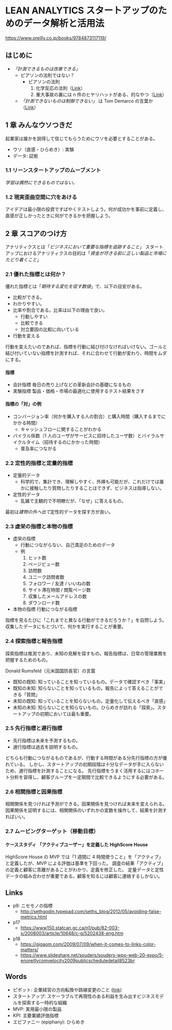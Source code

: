 # LEAN ANALYTICS スタートアップのためのデータ解析と活用法
https://www.oreilly.co.jp/books/9784873117119/

## はじめに
- *「計測できるものは改善できる」*
  - ピアソンの法則ではない？
    - ピアソンの法則
      1. 化学反応の法則（[Link](https://kotobank.jp/word/ピアソンの法則-790271)）
      1. 重大事故の裏には n 件のヒヤリハットがある、的なやつ（[Link](https://www.hikouki-pilot.com/tye-pearson-triangle/)）
  - *「計測できないものは制御できない」* は Tom Demarco の言葉か（[Link]( https://blogs.itmedia.co.jp/hiranabe/2009/07/---by-tom-demar.html )）

## 1 章 みんなウソつきだ
起業家は誰かを説得して信じてもらうためにウソを必要とすることがある。
- ウソ（直感・ひらめき）: 実験
- データ: 証拠

### 1.1 リーンスタートアップのムーブメント
*学習は偶然にできるものではない。*

### 1.2 現実歪曲空間に穴をあける
アイデアは最小限の投資ですばやくテストしよう。何が成功かを事前に定義し、直感が正しかったときに何ができるかを把握しよう。

## 2 章 スコアのつけ方
アナリティクスとは「*ビジネスにおいて重要な指標を追跡すること*」
スタートアップにおけるアナリティクスの目的は「*資金が尽きる前に正しい製品と市場にたどり着くこと*」

### 2.1 優れた指標とは何か？
優れた指標とは「*期待する変化を促す数値*」で、以下の目安がある。
- 比較ができる。
- わかりやすい。
- 比率や割合である。比率は以下の理由で良い。
    - 行動しやすい
    - 比較できる
    - 対立要因の比較に向いている
- 行動を変える

行動を変えたいのであれば、指標を行動に結び付けなければいけない。ゴールと結び付いていない指標を計測すれば、それに合わせて行動が変わり、時間をムダにする。

#### 指標
- 会計指標
毎日の売り上げなどの革新会計の基礎になるもの
- 実験指標
製品・価格・市場の最適化に使用するテスト結果をさす

#### 指標の「対」の例
- コンバージョン率（何かを購入する人の割合）と購入時間（購入するまでにかかる時間）
    - キャッシュフローに関することがわかる
- バイラル係数（1 人のユーザがサービスに招待したユーザ数）とバイラルサイクルタイム（招待するのにかかった時間）
    - 普及率につながる

### 2.2 定性的指標と定量的指標
- 定量的データ
    - 科学的で、集計でき、理解しやすく、外挿も可能だが、これだけでは誰かに接触したり質問したりすることはできず、ビジネスは指導しない。
- 定性的データ
    - 乱雑で主観的で不明瞭だが、「なぜ」に答えるもの。

最初は*建物の外へ出て*定性的データを探す方が良い。

### 2.3 虚栄の指標と本物の指標
- 虚栄の指標
    - 行動につながらない、自己満足のためのデータ
    - 例
        1. ヒット数
        2. ページビュー数
        3. 訪問数
        4. ユニーク訪問者数
        5. フォロワー / 友達 / いいねの数
        6. サイト滞在時間 / 閲覧ページ数
        7. 収集したメールアドレスの数
        8. ダウンロード数
- 本物の指標
    行動につながる指標

指標を見るたびに「これまでと異なる行動ができるだろうか？」を自問しよう。
収集したデータにもとづいて、何かを実行することが重要。

### 2.4 探索指標と報告指標
探索指標は推測であり、未知の見解を探すもの。報告指標は、日常の管理業務を把握するためのもの。

Donald Rumsfeld（元米国国防長官）の言葉
- 既知の既知: 知っていることを知っているもの。データで確認すべき「事実」
- 既知の未知: 知らないことを知っているもの。報告によって答えることができる「質問」
- 未知の既知: 知っていることを知らないもの。定量化して伝えるべき「直感」
- 未知の未知: 知らないことを知らないもの。ひらめきが訪れる「探索」。スタートアップの初期においては最も重要。

### 2.5 先行指標と遅行指標
- 先行指標は未来を予測するもの。
- 遅行指標は過去を説明するもの。

どちらも行動につながるものであるが、行動する時間がある分先行指標の方が優れている。
しかし、スタートアップの初期段階は十分なデータが手に入らないため、遅行指標を計測することになる。
先行指標をうまく活用するにはコホート分析を習得し、顧客グループを一定期間で比較できるようにする必要がある。

### 2.6 相関指標と因果指標
相関関係を見つければ予測ができる。因果関係を見つければ未来を変えられる。
因果関係を証明するには、相関関係のいずれかの変数を操作して、結果を計測すればいい。

### 2.7 ムービングターゲット（移動目標）
#### ケーススタディ 「アクティブユーザー」を定義した HighScore House
HighScore House の MVP では「1 週間に 4 時間使うこと」を「アクティブ」と定義したが、MVP による評価は基準を下回った。
調査の結果「アクティブ」の定義と顧客に乖離があることがわかり、定義を修正した。
定量データと定性データの組み合わせが重要である。顧客を知るには顧客に連絡するしかない。

## Links
- p9: ニセモノの指標
    - http://sethgodin.typepad.com/seths_blog/2012/05/avoiding-false-metrics.html
- p17
    - https://www150.statcan.gc.ca/n1/pub/82-003-x/2008003/article/10648/c-g/5202438-eng.htm
- p18
    - https://gigaom.com/2009/07/09/when-it-comes-to-links-color-matters/
    - https://www.slideshare.net/souders/souders-wpo-web-20-expo/5-enoreillycomvelocity2009publicscheduledetail8523br

## Words
- ピボット: 企業経営の方向転換や路線変更のこと ([link](https://www.kaonavi.jp/dictionary/pivot/))
- スタートアップ: スケーラブルで再現性のある利益を生み出すビジネスモデルを探索する一時的な組織
- MVP: 実用最小限の製品
- KPI: 主要業績評価指標
- エピファニー (epiphany): ひらめき
